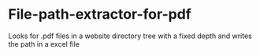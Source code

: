 # File-path-extractor-for-pdf
Looks for .pdf files in a website directory tree with a fixed depth and writes the path in a excel file
